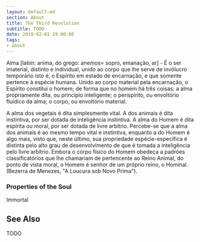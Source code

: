 ```yaml
---
layout: default-md
section: About
title: The Third Revelation
subtitle: TODO
date: 2019-02-01 19:00:00
tags:
- about
---
```


Alma [latim: anima, do grego: anemos= sopro, emanação, ar] - É o ser imaterial, distinto e individual, unido ao corpo que lhe serve de invólucro temporário isto é, o Espírito em estado de encarnação, e que somente pertence à espécie humana. Unido ao corpo material pela encarnação, o Espírito constitui o homem; de forma que no homem há três coisas: a alma propriamente dita, ou princípio inteligente; o perispírito, ou envoltório fluídico da alma; o corpo, ou envoltório material.

A alma dos vegetais é dita simplesmente vital. A dos animais é dita instintiva, por ser dotada de inteligência instintiva. A alma do Homem é dita espírita ou moral, por ser dotada de livre arbítrio. Percebe-se que a alma dos animais é ao mesmo tempo vital e instintiva, enquanto a do Homem é algo mais, visto que, neste último, sua propriedade espécie-específica é distinta pelo alto grau de desenvolvimento de que é tomada a inteligência pelo livre arbítrio. Embora o corpo físico do Homem obedeça a padrões classificatórios que lhe chamariam de pertencente ao Reino Animal, do ponto de vista moral, o Homem é senhor de um próprio reino, o Hominal. (Bezerra de Menezes, "A Loucura sob Novo Prima").


### Properties of the Soul
Immortal


## See Also

TODO